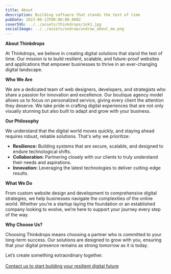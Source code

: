 ```yaml
---
title: About
description: Building software that stands the test of time
pubDate: 2023-06-13T00:00:00.000Z
coverSVG: ../../assets/thinkdrops/ink1.jpg
socialImage: ../../assets/undraw/undraw_about_me.png
---
```


**About Thinkdrops**

At Thinkdrops, we believe in creating digital solutions that stand the test of time. Our mission is to build resilient, scalable, and future-proof websites and applications that empower businesses to thrive in an ever-changing digital landscape.

**Who We Are**

We are a dedicated team of web designers, developers, and strategists who share a passion for innovation and excellence. Our boutique agency model allows us to focus on personalized service, giving every client the attention they deserve. We take pride in crafting digital experiences that are not only visually stunning but also built to adapt and grow with your business.

**Our Philosophy**

We understand that the digital world moves quickly, and staying ahead requires robust, reliable solutions. That's why we prioritize:

- **Resilience:** Building systems that are secure, scalable, and designed to endure technological shifts.
- **Collaboration:** Partnering closely with our clients to truly understand their needs and aspirations.
- **Innovation:** Leveraging the latest technologies to deliver cutting-edge results.

**What We Do**

From custom website design and development to comprehensive digital strategies, we help businesses navigate the complexities of the online world. Whether you’re a startup laying the foundation or an established company looking to evolve, we’re here to support your journey every step of the way.

**Why Choose Us?**

Choosing Thinkdrops means choosing a partner who is committed to your long-term success. Our solutions are designed to grow with you, ensuring that your digital presence remains as strong tomorrow as it is today.

Let’s create something extraordinary together. <br /><br /><a href="/contact">Contact us to start building your resilient digital future</a>


